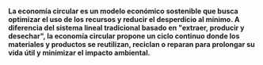 #### La economía circular es un modelo económico sostenible que busca optimizar el uso de los recursos y reducir el desperdicio al mínimo. A diferencia del sistema lineal tradicional basado en "extraer, producir y desechar", la economía circular propone un ciclo continuo donde los materiales y productos se reutilizan, reciclan o reparan para prolongar su vida útil y minimizar el impacto ambiental.
